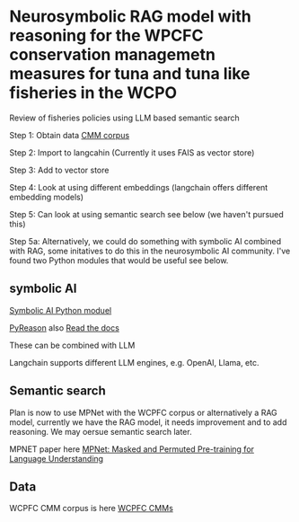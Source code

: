# Neurosymbolic RAG model with reasoning for the WPCFC conservation managemetn measures for tuna and tuna like fisheries in the WCPO 
Review of fisheries policies using LLM based semantic search

Step 1: Obtain data [CMM corpus](https://cmm.wcpfc.int/)

Step 2: Import to langcahin (Currently it uses FAIS as vector store)

Step 3: Add to vector store

Step 4: Look at using different embeddings (langchain offers different embedding models)

Step 5: Can look at using semantic search see below (we haven't pursued this)

Step 5a: Alternatively, we could do something with symbolic AI combined with RAG, some initatives to do this in the neurosymbolic AI community. I've found two Python modules that would be useful see below.
 
## symbolic AI

[Symbolic AI Python moduel](https://pypi.org/project/symbolicai/)

[PyReason](https://github.com/lab-v2/pyreason) also [Read the docs](https://pyreason.readthedocs.io/en/latest/)

These can be combined with LLM 

Langchain supports different LLM engines, e.g. OpenAI, Llama, etc.  

## Semantic search

Plan is now to use MPNet with the WCPFC corpus or alternatively a RAG model, currently we have the RAG model, it needs improvement and to add reasoning. We may oersue semantic search later. 

MPNET paper here [MPNet: Masked and Permuted Pre-training for Language Understanding](https://arxiv.org/abs/2004.09297)

## Data 

WCPFC CMM corpus is here [WCPFC CMMs](https://cmm.wcpfc.int/)
